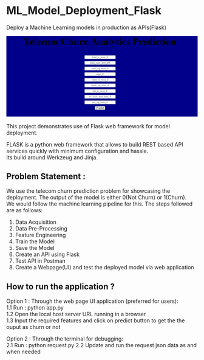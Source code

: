 # ML_Model_Deployment_Flask  
Deploy a Machine Learning models in production as APIs(Flask)  

![alt text](https://github.com/Ashutosh27ind/ML_Model_Deployment_Flask/blob/main/Capture.PNG?raw=true)
  
This project demonstrates use of Flask web framework for model deployment.    
    
FLASK is a python web framework that allows to build REST based API services quickly with minimum configuration and hassle.    
Its build around Werkzeug and Jinja.    
  
## Problem Statement :  
We use the telecom churn prediction problem for showcasing the deployment. The output of the model is either 0(Not Churn) or 1(Churn).  
We would follow the machine learning pipeline for this. The steps followed are as follows:  
  
1.	Data Acquisition  
2.	Data Pre-Processing  
3.	Feature Engineering  
4.  Train the Model  
5.	Save the Model  
6.	Create an API using Flask  
7.	Test API in Postman  
8.	Create a Webpage(UI) and test the deployed model via web application
  
## How to run the application ?  
  
Option 1 : Through the web page UI application (preferred for users):  
  1.1 Run : python app.py  
  1.2 Open the local host server URL running in a browser  
  1.3 Input the required features and click on predict button to get the the ouput as churn or not  
    
Option 2 : Through the terminal for debugging:  
  2.1 Run : python request.py
  2.2 Update and run the request json data as and when needed 

